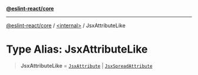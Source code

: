 [**@eslint-react/core**](../../README.md)

***

[@eslint-react/core](../../README.md) / [\<internal\>](../README.md) / JsxAttributeLike

# Type Alias: JsxAttributeLike

> **JsxAttributeLike** = [`JsxAttribute`](../interfaces/JsxAttribute.md) \| [`JsxSpreadAttribute`](../interfaces/JsxSpreadAttribute.md)
